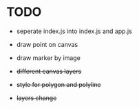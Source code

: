 # TODO

- seperate index.js into index.js and app.js
- draw point on canvas
- draw marker by image

- ~~different canvas layers~~
- ~~style for polygon and polyline~~
- ~~layers change~~
